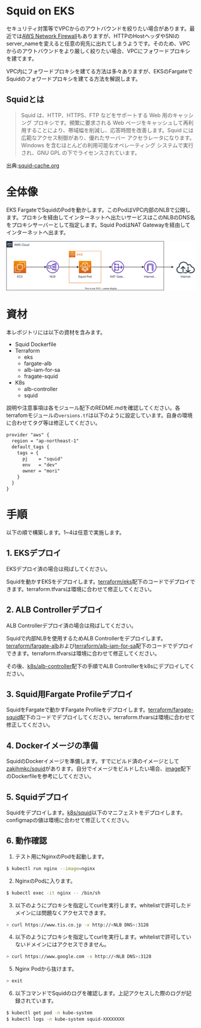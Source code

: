 # Squid on EKS

セキュリティ対策等でVPCからのアウトバウンドを絞りたい場合があります。最近では[AWS Network Firewall](https://aws.amazon.com/jp/network-firewall/)もありますが、HTTPのHostヘッダやSNIのserver_nameを変えると任意の宛先に出れてしまうようです。そのため、VPCからのアウトバウンドをより厳しく絞りたい場合、VPCにフォワードプロキシを建てます。

VPC内にフォワードプロキシを建てる方法は多々ありますが、EKSのFargateでSquidのフォワードプロキシを建てる方法を解説します。

## Squidとは

> Squid は、HTTP、HTTPS、FTP などをサポートする Web 用のキャッシング プロキシです。頻繁に要求される Web ページをキャッシュして再利用することにより、帯域幅を削減し、応答時間を改善します。Squid には広範なアクセス制御があり、優れたサーバー アクセラレータになります。Windows を含むほとんどの利用可能なオペレーティング システムで実行され、GNU GPL の下でライセンスされています。

出典:[squid-cache.org](http://www.squid-cache.org/)

# 全体像

EKS FargateでSquidのPodを動かします。このPodはVPC内部のNLBで公開します。プロキシを経由してインターネットへ出たいサービスはこのNLBのDNS名をプロキシサーバーとして指定します。Squid PodはNAT Gatewayを経由してインターネットへ出ます。

![全体像](./squid.svg)

# 資材

本レポジトリには以下の資材を含みます。

- Squid Dockerfile
- Terraform
  - eks
  - fargate-alb
  - alb-iam-for-sa
  - fragate-squid
- K8s
  - alb-controller
  - squid

説明や注意事項は各モジュール配下のREDME.mdを確認してください。各terrafomモジュールの`versions.tf`は以下のように設定しています。自身の環境に合わせてタグ等は修正してください。

```
provider "aws" {
  region = "ap-northeast-1"
  default_tags {
    tags = {
      pj    = "squid"
      env   = "dev"
      owner = "mori"
    }
  }
}
```

# 手順

以下の順で構築します。1~4は任意で実施します。

## 1. EKSデプロイ

EKSデプロイ済の場合は飛ばしてください。

Squidを動かすEKSをデプロイします。[terraform/eks](https://github.com/moriryota62/squid-on-eks/tree/main/terraform/eks)配下のコードでデプロイできます。terraform.tfvarsは環境に合わせて修正してください。

## 2. ALB Controllerデプロイ

ALB Controllerデプロイ済の場合は飛ばしてください。

Squidで内部NLBを使用するためALB Controllerをデプロイします。[terraform/fargate-alb](https://github.com/moriryota62/squid-on-eks/tree/main/terraform/fargate-alb)および[terraform/alb-iam-for-sa](https://github.com/moriryota62/squid-on-eks/tree/main/terraform/alb-iam-for-sa)配下のコードでデプロイできます。terraform.tfvarsは環境に合わせて修正してください。

その後、[k8s/alb-controller](https://github.com/moriryota62/squid-on-eks/tree/main/k8s/alb-controller)配下の手順でALB Controllerをk8sにデプロイしてください。

## 3. Squid用Fargate Profileデプロイ

SquidをFargateで動かすFargate Profileをデプロイします。[terraform/fargate-squid](https://github.com/moriryota62/squid-on-eks/tree/main/terraform/fargate-squid)配下のコードでデプロイしてください。terraform.tfvarsは環境に合わせて修正してください。

## 4. Dockerイメージの準備

SquidのDockerイメージを準備します。すでにビルド済のイメージとして[zakihmkc/squid](https://hub.docker.com/r/zakihmkc/squid)があります。自分でイメージをビルドしたい場合、[image](https://github.com/moriryota62/squid-on-eks/tree/main/image)配下のDockerfileを参考にしてください。

## 5. Squidデプロイ

Squidをデプロイします。[k8s/squid](https://github.com/moriryota62/squid-on-eks/tree/main/k8s/squid)以下のマニフェストをデプロイします。configmapの値は環境に合わせて修正してください。

## 6. 動作確認

1. テスト用にNginxのPodを起動します。

``` sh
$ kubectl run nginx --image=nginx
```

2. NginxのPodに入ります。

``` sh
$ kubectl exec -it nginx -- /bin/sh
```

3. 以下のようにプロキシを指定してcurlを実行します。whitelistで許可したドメインには問題なくアクセスできます。

``` sh
> curl https://www.tis.co.jp -x http://<NLB DNS>:3128
```

4. 以下のようにプロキシを指定してcurlを実行します。whitelistで許可していないドメインにはアクセスできません。

``` sh
> curl https://www.google.com -x http://<NLB DNS>:3128
```

5. Nginx Podから抜けます。

``` sh
> exit
```

6. 以下コマンドでSquidのログを確認します。上記アクセスした際のログが記録されています。

``` sh
$ kubectl get pod -n kube-system
$ kubectl logs -n kube-system squid-XXXXXXXX
```